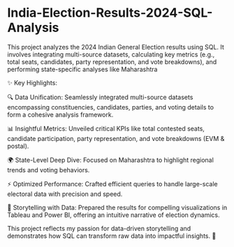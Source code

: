 # India-Election-Results-2024-SQL-Analysis

This project analyzes the 2024 Indian General Election results using SQL. It involves integrating multi-source datasets, calculating key metrics (e.g., total seats, candidates, party representation, and vote breakdowns), and performing state-specific analyses like Maharashtra

✨ Key Highlights:


🔍 Data Unification: Seamlessly integrated multi-source datasets encompassing constituencies, candidates, parties, and voting details to form a cohesive analysis framework.

📊 Insightful Metrics: Unveiled critical KPIs like total contested seats, candidate participation, party representation, and vote breakdowns (EVM & postal).

🌍 State-Level Deep Dive: Focused on Maharashtra to highlight regional trends and voting behaviors.

⚡ Optimized Performance: Crafted efficient queries to handle large-scale electoral data with precision and speed.

🎨 Storytelling with Data: Prepared the results for compelling visualizations in Tableau and Power BI, offering an intuitive narrative of election dynamics.

This project reflects my passion for data-driven storytelling and demonstrates how SQL can transform raw data into impactful insights. 🚀
